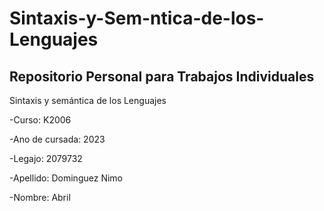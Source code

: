 # Sintaxis-y-Sem-ntica-de-los-Lenguajes
## Repositorio Personal para Trabajos Individuales

Sintaxis y semántica de los Lenguajes  

-Curso: K2006  

-Ano de cursada: 2023  

-Legajo: 2079732  

-Apellido: Dominguez Nimo  

-Nombre: Abril
